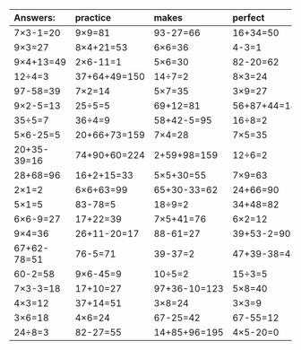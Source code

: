 | Answers: | practice | makes | perfect | ! |
| :--- | :--- | :--- | :--- | :--- |
| 7×3-1=20 | 9×9=81 | 93-27=66 | 16+34=50 | 8×4=32 | 
| 9×3=27 | 8×4+21=53 | 6×6=36 | 4-3=1 | 48÷6=8 | 
| 9×4+13=49 | 2×6-11=1 | 5×6=30 | 82-20=62 | 98-42=56 | 
| 12÷4=3 | 37+64+49=150 | 14÷7=2 | 8×3=24 | 8×8=64 | 
| 97-58=39 | 7×2=14 | 5×7=35 | 3×9=27 | 8×5=40 | 
| 9×2-5=13 | 25÷5=5 | 69+12=81 | 56+87+44=187 | 4×8=32 | 
| 35÷5=7 | 36÷4=9 | 58+42-5=95 | 16÷8=2 | 6×3=18 | 
| 5×6-25=5 | 20+66+73=159 | 7×4=28 | 7×5=35 | 13+78=91 | 
| 20+35-39=16 | 74+90+60=224 | 2+59+98=159 | 12÷6=2 | 20÷5=4 | 
| 28+68=96 | 16+2+15=33 | 5×5+30=55 | 7×9=63 | 29+59-9=79 | 
| 2×1=2 | 6×6+63=99 | 65+30-33=62 | 24+66=90 | 1×5=5 | 
| 5×1=5 | 83-78=5 | 18÷9=2 | 34+48=82 | 9×7-4=59 | 
| 6×6-9=27 | 17+22=39 | 7×5+41=76 | 6×2=12 | 3×5=15 | 
| 9×4=36 | 26+11-20=17 | 88-61=27 | 39+53-2=90 | 2×7=14 | 
| 67+62-78=51 | 76-5=71 | 39-37=2 | 47+39-38=48 | 4×5=20 | 
| 60-2=58 | 9×6-45=9 | 10÷5=2 | 15÷3=5 | 4×4=16 | 
| 7×3-3=18 | 17+10=27 | 97+36-10=123 | 5×8=40 | 9×2-1=17 | 
| 4×3=12 | 37+14=51 | 3×8=24 | 3×3=9 | 8+11+15=34 | 
| 3×6=18 | 4×6=24 | 67-25=42 | 67-55=12 | 3×7=21 | 
| 24÷8=3 | 82-27=55 | 14+85+96=195 | 4×5-20=0 | 2+90=92 | 
